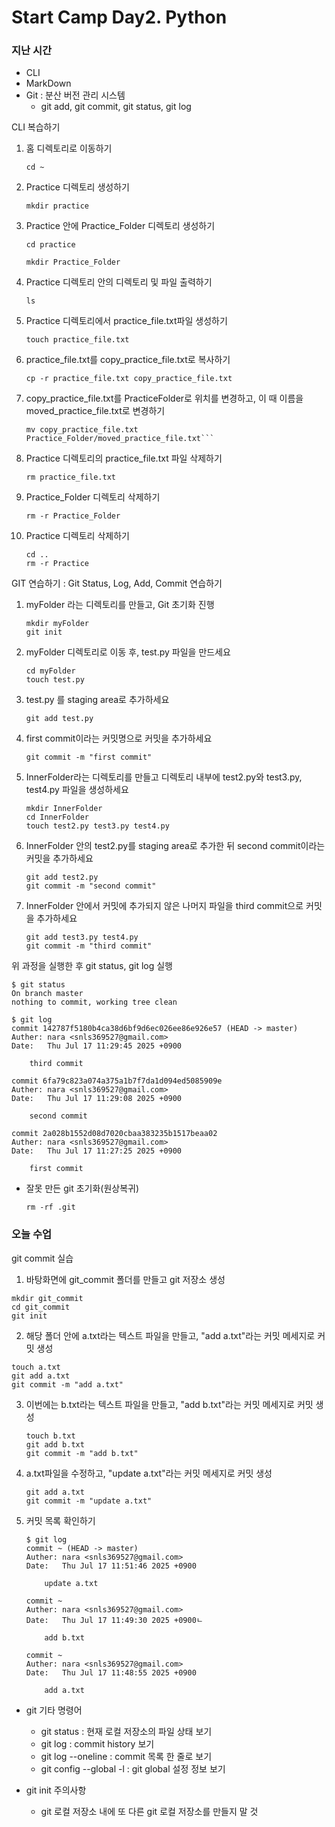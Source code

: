 # Start Camp Day2. Python
### 지난 시간
- CLI
- MarkDown
- Git : 분산 버전 관리 시스템
  - git add, git commit, git status, git log

CLI 복습하기
1. 홈 디렉토리로 이동하기
   ```[python]
   cd ~
   ```
2. Practice 디렉토리 생성하기
    ```[python]
    mkdir practice
    ```
3.  Practice 안에 Practice_Folder 디렉토리 생성하기
    ```[python]
    cd practice
    
    mkdir Practice_Folder
    ```
4. Practice 디렉토리 안의 디렉토리 및 파일 출력하기
    ```[python]
    ls
    ```
5. Practice 디렉토리에서 practice_file.txt파일 생성하기
    ```[python]
    touch practice_file.txt
    ```
6. practice_file.txt를 copy_practice_file.txt로 복사하기
    ```[python]
    cp -r practice_file.txt copy_practice_file.txt
    ```
7. copy_practice_file.txt를 PracticeFolder로 위치를 변경하고, 이 때 이름을 moved_practice_file.txt로 변경하기
    ```[python]
    mv copy_practice_file.txt Practice_Folder/moved_practice_file.txt```
8.  Practice 디렉토리의 practice_file.txt 파일 삭제하기
    ```[python]
    rm practice_file.txt
    ```
9. Practice_Folder 디렉토리 삭제하기
    ```[python]
    rm -r Practice_Folder
    ```
10. Practice 디렉토리 삭제하기
    ```[python]
    cd ..
    rm -r Practice
    ```

GIT 연습하기 : Git Status, Log, Add, Commit 연습하기
1. myFolder 라는 디렉토리를 만들고, Git 초기화 진행
    ```[python]
    mkdir myFolder
    git init
    ```
2. myFolder 디렉토리로 이동 후, test.py 파일을 만드세요
    ```[python]
    cd myFolder
    touch test.py
    ```
3. test.py 를 staging area로 추가하세요
    ```[python]
    git add test.py
    ```
4. first commit이라는 커밋명으로 커밋을 추가하세요
   ```[python]
   git commit -m "first commit"
   ```
5. InnerFolder라는 디렉토리를 만들고 디렉토리 내부에 test2.py와 test3.py, test4.py 파일을 생성하세요
   ```[python]
   mkdir InnerFolder
   cd InnerFolder
   touch test2.py test3.py test4.py
   ```
6. InnerFolder 안의 test2.py를 staging area로 추가한 뒤 second commit이라는 커밋을 추가하세요
   ```[python]
   git add test2.py
   git commit -m "second commit"
   ```
7. InnerFolder 안에서 커밋에 추가되지 않은 나머지 파일을 third commit으로 커밋을 추가하세요
   ```[python]
   git add test3.py test4.py
   git commit -m "third commit"
   ```
위 과정을 실행한 후 git status, git log 실행
```[python]
$ git status
On branch master
nothing to commit, working tree clean
```
```[python]
$ git log
commit 142787f5180b4ca38d6bf9d6ec026ee86e926e57 (HEAD -> master)
Auther: nara <snls369527@gmail.com>
Date:   Thu Jul 17 11:29:45 2025 +0900

    third commit

commit 6fa79c823a074a375a1b7f7da1d094ed5085909e
Auther: nara <snls369527@gmail.com>
Date:   Thu Jul 17 11:29:08 2025 +0900

    second commit

commit 2a028b1552d08d7020cbaa383235b1517beaa02
Auther: nara <snls369527@gmail.com>
Date:   Thu Jul 17 11:27:25 2025 +0900

    first commit

```

- 잘못 만든 git 초기화(원상복귀)
    ```[python]
    rm -rf .git
    ```

### 오늘 수업
  git commit 실습

1. 바탕화면에 git_commit 폴더를 만들고 git 저장소 생성
```[python]
mkdir git_commit
cd git_commit
git init
```
2. 해당 폴더 안에 a.txt라는 텍스트 파일을 만들고, "add a.txt"라는 커밋 메세지로 커밋 생성
```[pythod]
touch a.txt
git add a.txt
git commit -m "add a.txt"
```
3. 이번에는 b.txt라는 텍스트 파일을 만들고, "add b.txt"라는 커밋 메세지로 커밋 생성
   ```
   touch b.txt
   git add b.txt
   git commit -m "add b.txt"
   ```
4. a.txt파일을 수정하고, "update a.txt"라는 커밋 메세지로 커밋 생성
   ```
   git add a.txt
   git commit -m "update a.txt"
   ```
5. 커밋 목록 확인하기
    ```
    $ git log
    commit ~ (HEAD -> master)
    Auther: nara <snls369527@gmail.com>
    Date:   Thu Jul 17 11:51:46 2025 +0900

        update a.txt

    commit ~ 
    Auther: nara <snls369527@gmail.com>
    Date:   Thu Jul 17 11:49:30 2025 +0900ㄴ

        add b.txt

    commit ~ 
    Auther: nara <snls369527@gmail.com>
    Date:   Thu Jul 17 11:48:55 2025 +0900

        add a.txt
    
    ```

- git 기타 명령어
  - git status : 현재 로컬 저장소의 파일 상태 보기
  - git log : commit history 보기
  - git log --oneline : commit 목록 한 줄로 보기
  - git config --global -l : git global 설정 정보 보기

- git init 주의사항
  - git 로컬 저장소 내에 또 다른 git 로컬 저장소를 만들지 말 것
